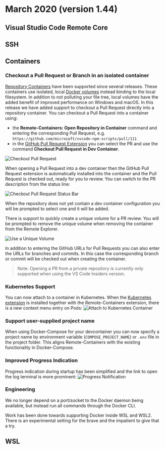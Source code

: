 # March 2020 (version 1.44)

## Visual Studio Code Remote Core

## SSH

## Containers

### Checkout a Pull Request or Branch in an isolated container

[Repository Containers](https://github.com/microsoft/vscode-docs/blob/master/docs/remote/containers.md#quick-start-open-a-git-repository-in-an-isolated-container-volume) have been supported since several releases.
These containers use isolated, local [Docker volumes](https://docs.docker.com/storage/volumes/) instead binding to the local filesystem. In addition to not polluting your file tree, local volumes have the added benefit of improved performance on Windows and macOS. In this release we have added support to checkout a Pull Request directly into a repository container. You can checkout a Pull Request into a container using:

- the **Remote-Containers: Open Repository in Container** command and entering the corresponding Pull Request, e.g. `https://github.com/microsoft/vscode-npm-scripts/pull/111`
- in the [GitHub Pull Request Extension](https://marketplace.visualstudio.com/items?itemName=GitHub.vscode-pull-request-github) you can select the PR and use the command **Checkout Pull Request in Dev Container**.

![Checkout Pull Request](images/1_44/checkout-pr.png)

When opening a Pull Request into a dev container then the GitHub Pull Request extension is automatically installed into the container and the Pull Request is checked out, ready for you to review. You can switch to the PR description from the status line:

![Checkout Pull Request Status Bar](images/1_44/checkout-pr-status.png)

When the repository does not yet contain a dev container configuration you will be prompted to select one and it will be added.

There is support to quickly create a unique volume for a PR review. You will be prompted to remove the unique volume when removing the container from the Remote Explorer.

![Use a Unique Volume](images/1_44/checkout-unique.png)

In addition to entering the GitHub URLs for Pull Requests you can also enter the URLs for branches and commits. In this case the corresponding branch or commit will be checked out when creating the container.

>Note: Opening a PR from a private repository is currently only supported when using the VS Code Insiders version.

### Kubernetes Support

You can now attach to a container in Kubernetes. When the [Kubernetes extension](https://marketplace.visualstudio.com/items?itemName=ms-kubernetes-tools.vscode-kubernetes-tools) is installed together with the Remote-Containers extension, there is a new context menu entry on Pods:
![Attach to Kubernetes Container](images/1_44/k8s-attach.png)

### Support user-supplied project name

When using Docker-Compose for your devcontainer you can now specify a project name by environment variable (`COMPOSE_PROJECT_NAME`) or `.env` file in the project folder. This aligns Remote-Containers with the existing functionality in Docker-Compose.

### Improved Progress Indication

Progress indication during startup has been simplified and the link to open the log terminal is more prominent:
![Progress Notification](images/1_44/devcontainer-progress.png)

### Engineering

We no longer depend on a port/socket to the Docker daemon being available, but instead run all commands through the Docker CLI.

Work has been done towards supporting Docker inside WSL and WSL2. There is an experimental setting for the brave and the impatient to give that a try.

## WSL
